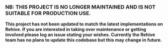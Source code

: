 ### NB: THIS PROJECT IS NO LONGER MAINTAINED AND IS NOT SUITABLE FOR PRODUCTION USE.

**This project has not been updated to match the latest implementations on Rehive. If you are interested in taking over maintenance or getting involved please log an issue stating your wishes. Currently the Rehive team has no plans to update this codebase but this may change in future.**
